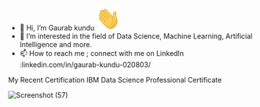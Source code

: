 - 👋 Hi, I’m Gaurab kundu  <img src="https://raw.githubusercontent.com/ABSphreak/ABSphreak/master/gifs/Hi.gif" width="50px"> 
- 👀 I’m interested in the field of Data Science, Machine Learning, Artificial Intelligence and more.
- 📫 How to reach me ; connect with me on LinkedIn :linkedin.com/in/gaurab-kundu-020803/

My Recent Certification IBM Data Science Professional Certificate

![Screenshot (57)](https://user-images.githubusercontent.com/86102231/138230135-0e6d0c05-a43e-4829-929f-79cfea84ac0b.png)
<!---
GaurabKundu1/GaurabKundu1 is a ✨ special ✨ repository because its `README.md` (this file) appears on your GitHub profile.
You can click the Preview link to take a look at your changes.
--->
